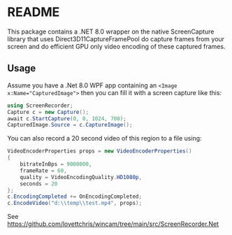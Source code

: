 # README

This package contains a .NET 8.0 wrapper on the native ScreenCapture  library that uses Direct3D11CaptureFramePool do capture frames
from your screen and do efficient GPU only video encoding of these captured frames.

## Usage

Assume you have a .Net 8.0 WPF app containing an `<Image x:Name="CapturedImage">` then you can fill it with a screen capture
like this:

```csharp
using ScreenRecorder;
Capture c = new Capture();
await c.StartCapture(0, 0, 1024, 700);
CapturedImage.Source = c.CaptureImage();
```

You can also record a 20 second video of this region to a file using:

```csharp
VideoEncoderProperties props = new VideoEncoderProperties()
{
    bitrateInBps = 9000000,
    frameRate = 60,
    quality = VideoEncodingQuality.HD1080p,
    seconds = 20
};
c.EncodingCompleted += OnEncodingCompleted;
c.EncodeVideo("d:\\temp\\test.mp4", props);
```


See https://github.com/lovettchris/wincam/tree/main/src/ScreenRecorder.Net